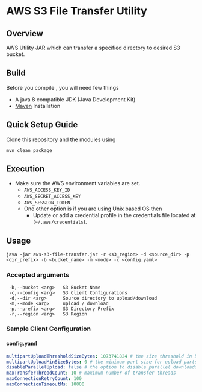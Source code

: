 # AWS S3 File Transfer Utility

## Overview

AWS Utility JAR which can transfer a specified directory to desired S3 bucket.

## Build
Before you compile , you will need few things
- A java 8 compatible JDK (Java Development Kit)
- [Maven](https://maven.apache.org/install.html) Installation

## Quick Setup Guide
Clone this repository and the modules using
```
mvn clean package
```

## Execution

* Make sure the AWS environment variables are set.
    * `AWS_ACCESS_KEY_ID`
    * `AWS_SECRET_ACCESS_KEY`
    * `AWS_SESSION_TOKEN`
    * One other option is if you are using Unix based OS then
        * Update or add a credential profile in the credentials file located at (`~/.aws/credentials`).

## Usage
```
java -jar aws-s3-file-transfer.jar -r <s3_region> -d <source_dir> -p <dir_prefix> -b <bucket_name> -m <mode> -c <config.yaml> 
```

### Accepted arguments

```
 -b,--bucket <arg>   S3 Bucket Name
 -c,--config <arg>   S3 Client Configurations
 -d,--dir <arg>      Source directory to upload/download
 -m,--mode <arg>     upload / download
 -p,--prefix <arg>   S3 Directory Prefix
 -r,--region <arg>   S3 Region

```

### Sample Client Configuration
#### config.yaml
```yaml
multipartUploadThresholdSizeBytes: 1073741824 # the size threshold in bytes for when to use multipart uploads
multipartUploadMinSizeBytes: 0 # the minimum part size for upload parts
disableParallelUpload: false # the option to disable parallel downloads
maxTransferThreadCount: 10 # maximum number of transfer threads
maxConnectionRetryCount: 100
maxConnectionTimeoutMs: 10000
```




